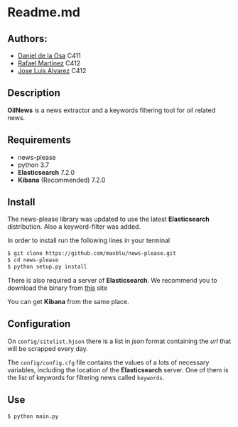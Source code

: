 # Readme.md

## Authors:

* [Daniel de la Osa](mailto:d.osa@estudiantes.matcom.uh.cu) C411
* [Rafael Martinez](mailto:r.martinez@estudiantes.matcom.uh.cu) C412
* [Jose Luis Alvarez](mailto:j.alvarez@estudiantes.matcom.uh.cu) C412

## Description

**OilNews** is a news extractor and a keywords filtering tool for oil related news. 

## Requirements

* news-please
* python 3.7
* **Elasticsearch** 7.2.0
* **Kibana** (Recommended) 7.2.0

## Install

The news-please library was updated to use the latest **Elasticsearch** distribution. Also a keyword-filter was added.

In order to install run the following lines in your terminal

```bash
$ git clone https://github.com/maxblu/news-please.git
$ cd news-please
$ python setup.py install
```

There is also required a server of **Elasticsearch**. We recommend you to download the binary from [this](http://elastic.co/start) site

You can get **Kibana** from the same place.

## Configuration

On `config/sitelist.hjson` there is a list in *json* format containing the *url* that will be scrapped every day.

The `config/config.cfg` file contains the values of a lots of necessary variables, including the location of the **Elasticsearch** server. One of them is the list of keywords for filtering news called `keywords`.

## Use

```bash
$ python main.py
```
